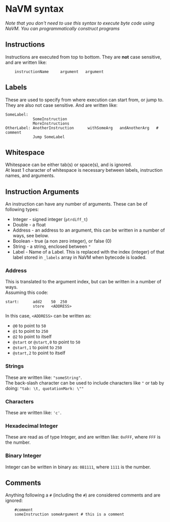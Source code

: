 # NaVM syntax

_Note that you don't need to use this syntax to execute byte code using NaVM. You can programmatically construct programs_ 

## Instructions
Instructions are executed from top to bottom.
They are **not** case sensitive, and are written like:  
```
	instructionName     argument   argument 
```

## Labels
These are used to specify from where execution can start from, or jump to.  
They are also not case sensitive. And are written like:

```
SomeLabel:
			SomeInstruction
			MoreInstructions
OtherLabel: AnotherInstruction		withSomeArg	  andAnotherArg   # comment
			Jump SomeLabel
```

## Whitespace
Whitespace can be either tab(s) or space(s), and is ignored.  
At least 1 character of whitespace is necessary between labels, instruction names, and arguments.

## Instruction Arguments

An instruction can have any number of arguments. These can be of following types:

* Integer - signed integer (`ptrdiff_t`)
* Double - a float
* Address - an address to an argument, this can be written in a number of ways, see below.
* Boolean - true (a non zero integer), or false (0)
* String - a string, enclosed between `"`
* Label - Name of a Label. This is replaced with the index (integer) of that label stored in `_labels` array in NaVM when bytecode is loaded.

### Address
This is translated to the argument index, but can be written in a number of ways.  
Assuming this code:   
```
start:		add2	50	250
			store	<ADDRESS>
```
In this case, `<ADDRESS>` can be written as:  

* `@0` to point to `50`
* `@1` to point to `250`
* `@2` to point to itself
* `@start` or `@start,0` to point to `50`
* `@start,1` to point to `250`
* `@start,2` to point to itself


### Strings
These are written like: `"someString"`.  
The back-slash character can be used to include characters like `"` or tab by doing: `"tab: \t, quotationMark: \""`

### Characters
These are written like: `'c'`.  

### Hexadecimal Integer
These are read as of type Integer, and are written like: `0xFFF`, where `FFF` is the number.

### Binary Integer
Integer can be written in binary as: `0B1111`, where `1111` is the number.

## Comments
Anything following a `#` (including the `#`) are considered comments and are ignored:  

```
	#comment
	someInstruction someArgument # this is a comment
```
